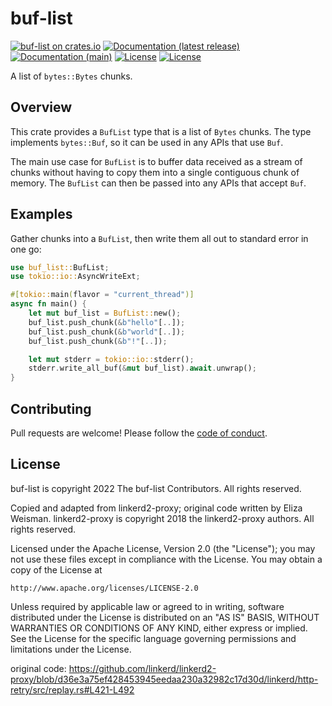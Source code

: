 # buf-list

[![buf-list on crates.io](https://img.shields.io/crates/v/buf-list)](https://crates.io/crates/buf-list) [![Documentation (latest release)](https://docs.rs/buf-list/badge.svg)](https://docs.rs/buf-list/) [![Documentation (main)](https://img.shields.io/badge/docs-main-brightgreen)](https://sunshowers.github.io/buf-list/rustdoc/buf_list/) [![License](https://img.shields.io/badge/license-Apache-green.svg)](LICENSE-APACHE) [![License](https://img.shields.io/badge/license-MIT-green.svg)](LICENSE-MIT)

A list of `bytes::Bytes` chunks.

## Overview

This crate provides a `BufList` type that is a list of `Bytes` chunks.
The type implements `bytes::Buf`, so it can be used in any APIs that use `Buf`.

The main use case for `BufList` is to buffer data received as a stream of chunks without
having to copy them into a single contiguous chunk of memory. The `BufList` can then be passed
into any APIs that accept `Buf`.

## Examples

Gather chunks into a `BufList`, then write them all out to standard error in one go:

```rust
use buf_list::BufList;
use tokio::io::AsyncWriteExt;

#[tokio::main(flavor = "current_thread")]
async fn main() {
    let mut buf_list = BufList::new();
    buf_list.push_chunk(&b"hello"[..]);
    buf_list.push_chunk(&b"world"[..]);
    buf_list.push_chunk(&b"!"[..]);

    let mut stderr = tokio::io::stderr();
    stderr.write_all_buf(&mut buf_list).await.unwrap();
}
```


## Contributing

Pull requests are welcome! Please follow the
[code of conduct](https://github.com/sunshowers-code/.github/blob/main/CODE_OF_CONDUCT.md).

## License

buf-list is copyright 2022 The buf-list Contributors. All rights reserved.

Copied and adapted from linkerd2-proxy; original code written by Eliza Weisman. linkerd2-proxy is
copyright 2018 the linkerd2-proxy authors. All rights reserved.

Licensed under the Apache License, Version 2.0 (the "License"); you may not use
these files except in compliance with the License. You may obtain a copy of the
License at

    http://www.apache.org/licenses/LICENSE-2.0

Unless required by applicable law or agreed to in writing, software distributed
under the License is distributed on an "AS IS" BASIS, WITHOUT WARRANTIES OR
CONDITIONS OF ANY KIND, either express or implied. See the License for the
specific language governing permissions and limitations under the License.

original code: https://github.com/linkerd/linkerd2-proxy/blob/d36e3a75ef428453945eedaa230a32982c17d30d/linkerd/http-retry/src/replay.rs#L421-L492

